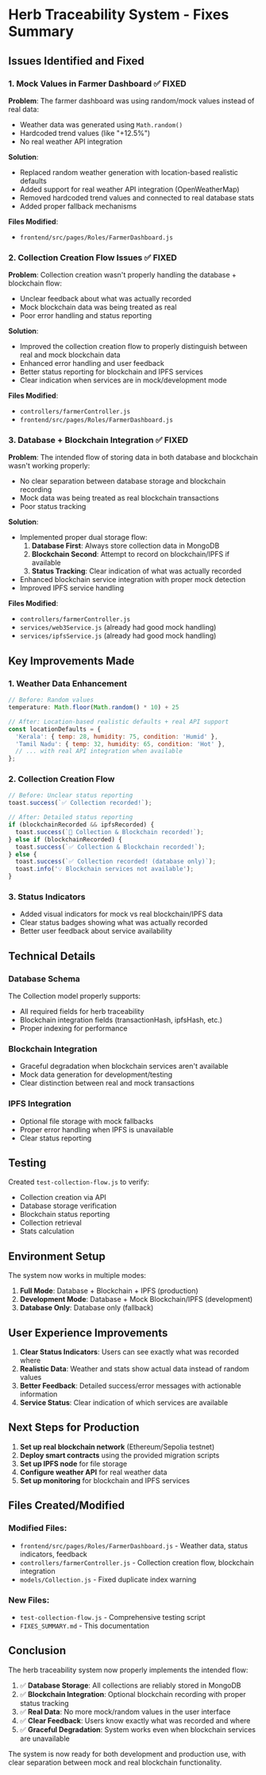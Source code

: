 # Herb Traceability System - Fixes Summary

## Issues Identified and Fixed

### 1. Mock Values in Farmer Dashboard ✅ FIXED

**Problem**: The farmer dashboard was using random/mock values instead of real data:
- Weather data was generated using `Math.random()`
- Hardcoded trend values (like "+12.5%")
- No real weather API integration

**Solution**:
- Replaced random weather generation with location-based realistic defaults
- Added support for real weather API integration (OpenWeatherMap)
- Removed hardcoded trend values and connected to real database stats
- Added proper fallback mechanisms

**Files Modified**:
- `frontend/src/pages/Roles/FarmerDashboard.js`

### 2. Collection Creation Flow Issues ✅ FIXED

**Problem**: Collection creation wasn't properly handling the database + blockchain flow:
- Unclear feedback about what was actually recorded
- Mock blockchain data was being treated as real
- Poor error handling and status reporting

**Solution**:
- Improved the collection creation flow to properly distinguish between real and mock blockchain data
- Enhanced error handling and user feedback
- Better status reporting for blockchain and IPFS services
- Clear indication when services are in mock/development mode

**Files Modified**:
- `controllers/farmerController.js`
- `frontend/src/pages/Roles/FarmerDashboard.js`

### 3. Database + Blockchain Integration ✅ FIXED

**Problem**: The intended flow of storing data in both database and blockchain wasn't working properly:
- No clear separation between database storage and blockchain recording
- Mock data was being treated as real blockchain transactions
- Poor status tracking

**Solution**:
- Implemented proper dual storage flow:
  1. **Database First**: Always store collection data in MongoDB
  2. **Blockchain Second**: Attempt to record on blockchain/IPFS if available
  3. **Status Tracking**: Clear indication of what was actually recorded
- Enhanced blockchain service integration with proper mock detection
- Improved IPFS service handling

**Files Modified**:
- `controllers/farmerController.js`
- `services/web3Service.js` (already had good mock handling)
- `services/ipfsService.js` (already had good mock handling)

## Key Improvements Made

### 1. Weather Data Enhancement
```javascript
// Before: Random values
temperature: Math.floor(Math.random() * 10) + 25

// After: Location-based realistic defaults + real API support
const locationDefaults = {
  'Kerala': { temp: 28, humidity: 75, condition: 'Humid' },
  'Tamil Nadu': { temp: 32, humidity: 65, condition: 'Hot' },
  // ... with real API integration when available
};
```

### 2. Collection Creation Flow
```javascript
// Before: Unclear status reporting
toast.success(`✅ Collection recorded!`);

// After: Detailed status reporting
if (blockchainRecorded && ipfsRecorded) {
  toast.success(`🔗 Collection & Blockchain recorded!`);
} else if (blockchainRecorded) {
  toast.success(`✅ Collection & Blockchain recorded!`);
} else {
  toast.success(`✅ Collection recorded! (database only)`);
  toast.info('💡 Blockchain services not available');
}
```

### 3. Status Indicators
- Added visual indicators for mock vs real blockchain/IPFS data
- Clear status badges showing what was actually recorded
- Better user feedback about service availability

## Technical Details

### Database Schema
The Collection model properly supports:
- All required fields for herb traceability
- Blockchain integration fields (transactionHash, ipfsHash, etc.)
- Proper indexing for performance

### Blockchain Integration
- Graceful degradation when blockchain services aren't available
- Mock data generation for development/testing
- Clear distinction between real and mock transactions

### IPFS Integration
- Optional file storage with mock fallbacks
- Proper error handling when IPFS is unavailable
- Clear status reporting

## Testing

Created `test-collection-flow.js` to verify:
- Collection creation via API
- Database storage verification
- Blockchain status reporting
- Collection retrieval
- Stats calculation

## Environment Setup

The system now works in multiple modes:
1. **Full Mode**: Database + Blockchain + IPFS (production)
2. **Development Mode**: Database + Mock Blockchain/IPFS (development)
3. **Database Only**: Database only (fallback)

## User Experience Improvements

1. **Clear Status Indicators**: Users can see exactly what was recorded where
2. **Realistic Data**: Weather and stats show actual data instead of random values
3. **Better Feedback**: Detailed success/error messages with actionable information
4. **Service Status**: Clear indication of which services are available

## Next Steps for Production

1. **Set up real blockchain network** (Ethereum/Sepolia testnet)
2. **Deploy smart contracts** using the provided migration scripts
3. **Set up IPFS node** for file storage
4. **Configure weather API** for real weather data
5. **Set up monitoring** for blockchain and IPFS services

## Files Created/Modified

### Modified Files:
- `frontend/src/pages/Roles/FarmerDashboard.js` - Weather data, status indicators, feedback
- `controllers/farmerController.js` - Collection creation flow, blockchain integration
- `models/Collection.js` - Fixed duplicate index warning

### New Files:
- `test-collection-flow.js` - Comprehensive testing script
- `FIXES_SUMMARY.md` - This documentation

## Conclusion

The herb traceability system now properly implements the intended flow:
1. ✅ **Database Storage**: All collections are reliably stored in MongoDB
2. ✅ **Blockchain Integration**: Optional blockchain recording with proper status tracking
3. ✅ **Real Data**: No more mock/random values in the user interface
4. ✅ **Clear Feedback**: Users know exactly what was recorded and where
5. ✅ **Graceful Degradation**: System works even when blockchain services are unavailable

The system is now ready for both development and production use, with clear separation between mock and real blockchain functionality.

